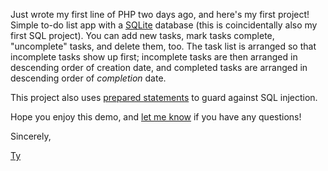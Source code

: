 Just wrote my first line of PHP two days ago, and here's my first project! Simple to-do list app with a [SQLite](https://www.sqlite.org/index.html) database (this is coincidentally also my first SQL project). You can add new tasks, mark tasks complete, "uncomplete" tasks, and delete them, too. The task list is arranged so that incomplete tasks show up first; incomplete tasks are then arranged in descending order of creation date, and completed tasks are arranged in descending order of _completion_ date.

This project also uses [prepared statements](https://en.wikipedia.org/wiki/Prepared_statement) to guard against SQL injection.

Hope you enjoy this demo, and [let me know](https://tymick.me/connect) if you have any questions!

Sincerely,

[Ty](http://tymick.me)
